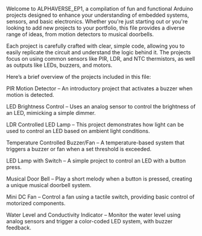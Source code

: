 Welcome to ALPHAVERSE_EP1, a compilation of fun and functional Arduino projects designed to enhance your understanding of embedded systems, sensors, and basic electronics. Whether you're just starting out or you're looking to add new projects to your portfolio, this file provides a diverse range of ideas, from motion detectors to musical doorbells.

Each project is carefully crafted with clear, simple code, allowing you to easily replicate the circuit and understand the logic behind it. The projects focus on using common sensors like PIR, LDR, and NTC thermistors, as well as outputs like LEDs, buzzers, and motors.

Here’s a brief overview of the projects included in this file:

PIR Motion Detector – An introductory project that activates a buzzer when motion is detected.

LED Brightness Control – Uses an analog sensor to control the brightness of an LED, mimicking a simple dimmer.

LDR Controlled LED Lamp – This project demonstrates how light can be used to control an LED based on ambient light conditions.

Temperature Controlled Buzzer/Fan – A temperature-based system that triggers a buzzer or fan when a set threshold is exceeded.

LED Lamp with Switch – A simple project to control an LED with a button press.

Musical Door Bell – Play a short melody when a button is pressed, creating a unique musical doorbell system.

Mini DC Fan – Control a fan using a tactile switch, providing basic control of motorized components.

Water Level and Conductivity Indicator – Monitor the water level using analog sensors and trigger a color-coded LED system, with buzzer feedback.
